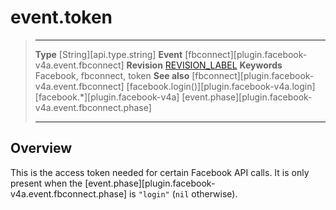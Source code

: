 
# event.token

> --------------------- ------------------------------------------------------------------------------------------
> __Type__              [String][api.type.string]
> __Event__             [fbconnect][plugin.facebook-v4a.event.fbconnect]
> __Revision__          [REVISION_LABEL](REVISION_URL)
> __Keywords__          Facebook, fbconnect, token
> __See also__          [fbconnect][plugin.facebook-v4a.event.fbconnect]
>						[facebook.login()][plugin.facebook-v4a.login]
>						[facebook.*][plugin.facebook-v4a]
>                       [event.phase][plugin.facebook-v4a.event.fbconnect.phase]
> --------------------- ------------------------------------------------------------------------------------------

## Overview

This is the access token needed for certain Facebook API calls. It is only present when the [event.phase][plugin.facebook-v4a.event.fbconnect.phase] is `"login"` (`nil`&nbsp;otherwise).
